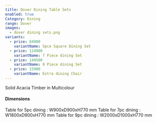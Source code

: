 ```yaml
---
title: Dover Dining Table Sets
enabled: true
Category: Dining
range: Dover
images:
  - dover dining sets.png
variants:
  - price: 84900
    variantName: 5pce Square Dining Set
  - price: 124900
    variantName: 7 Piece dining Set
  - price: 149500
    variantName: 9 Piece dining Set
  - price: 15900
    variantName: Extra dining Chair
---
```


Solid Acacia Timber in Multicolour

#### Dimensions

Table for 5pc dining : W900xD900xH770 mm
Table for 7pc dining : W1800xD900xH770 mm
Table for 9pc dining : W2000xD1000xH770 mm

